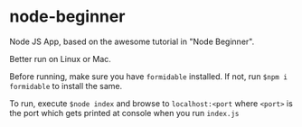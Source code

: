 # node-beginner
Node JS App, based on the awesome tutorial in "Node Beginner".

Better run on Linux or Mac.

Before running, make sure you have `formidable` installed.
If not, run `$npm i formidable` to install the same.

To run, execute `$node index` and browse to `localhost:<port` 
where `<port>` is the port which gets printed at console when you run `index.js`
